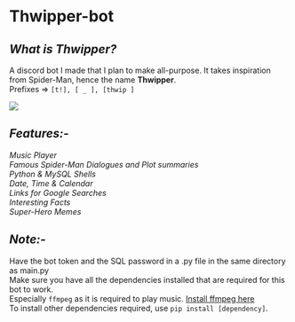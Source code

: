 # Thwipper-bot

_<h2>What is Thwipper?</h2>_
A discord bot I made that I plan to make all-purpose. It takes inspiration from Spider-Man, hence the name <strong>Thwipper</strong>.<br>
Prefixes => `[t!], [ _ ], [thwip ]`<br>

<img src="https://wallpapercave.com/wp/wp2513595.png"></img>

_<h2>Features:-</h2>_
_Music Player_<br> 
_Famous Spider-Man Dialogues and Plot summaries_<br>
_Python & MySQL Shells_<br> 
_Date, Time & Calendar_ <br>
_Links for Google Searches_<br>
_Interesting Facts_<br>
_Super-Hero Memes_<br>

_<h2>Note:-</h2>_
Have the bot token and the SQL password in a .py file in the same directory as main.py<br>
Make sure you have all the dependencies installed that are required for this bot to work.<br>
Especially `ffmpeg` as it is required to play music.
<a href="https://ffmpeg.org/download.html">Install ffmpeg here</a><br>
To install other dependencies required, use `pip install [dependency]`.
